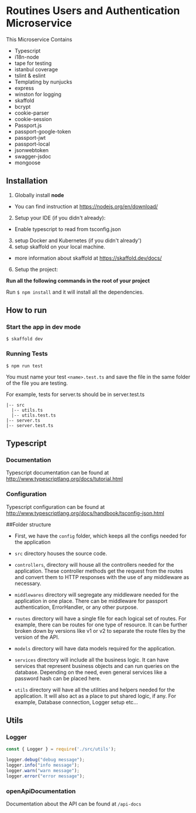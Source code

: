 # Routines Users and Authentication Microservice



This Microservice Contains
- Typescript
- i18n-node
- tape for testing
- istanbul coverage
- tslint & eslint
- Templating by nunjucks
- express
- winston for logging
- skaffold
- bcrypt
- cookie-parser
- cookie-session
- Passport.js
- passport-google-token
- passport-jwt
- passport-local
- jsonwebtoken
- swagger-jsdoc
- mongoose

## Installation

1. Globally install **node**

- You can find instruction at https://nodejs.org/en/download/

2. Setup your IDE (if you didn't already):
- Enable typescript to read from tsconfig.json

3. setup Docker and Kubernetes (if you didn't already')
4. setup skaffold on your local machine.
- more information about skaffold at https://skaffold.dev/docs/

6. Setup the project:

**Run all the following commands in the root of your project**

Run `$ npm install` and it will install all the dependencies.

## How to run

### Start the app in dev mode

`$ skaffold dev`

### Running Tests

`$ npm run test`

You must name your test `<name>.test.ts` and save the file in the same folder of the file you are testing.

For example, tests for server.ts should be in server.test.ts

    |-- src
      |-- utils.ts
      |-- utils.test.ts
    |-- server.ts
    |-- server.test.ts


## Typescript

### Documentation

Typescript documentation can be found at http://www.typescriptlang.org/docs/tutorial.html

### Configuration

Typescript configuration can be found at http://www.typescriptlang.org/docs/handbook/tsconfig-json.html

##Folder structure
* First, we have the `config` folder, which keeps all the configs needed for the application


* `src` directory houses the source code.


* `controllers`, directory will house all the controllers needed for the application. These controller methods get the request from the routes and convert them to HTTP responses with the use of any middleware as necessary.


*  `middlewares` directory will segregate any middleware needed for the application in one place. There can be middleware for passport authentication, ErrorHandler, or any other purpose.


*  `routes` directory will have a single file for each logical set of routes. For example, there can be routes for one type of resource. It can be further broken down by versions like v1 or v2 to separate the route files by the version of the API.


* `models` directory will have data models required for the application.


* `services` directory will include all the business logic. It can have services that represent business objects and can run queries on the database. Depending on the need, even general services like a password hash can be placed here.


* `utils` directory will have all the utilities and helpers needed for the application. It will also act as a place to put shared logic, if any. For example, Database connection, Logger setup etc...

## Utils

### Logger

```javascript
const { Logger } = require('./src/utils');

logger.debug("debug message");
logger.info("info message");
logger.warn("warn message");
logger.error("error message");
```

### openApiDocumentation

Documentation about the API can be found at `/api-docs`

